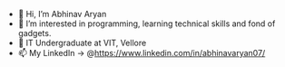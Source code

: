 - 👋 Hi, I’m Abhinav Aryan
- 👀 I’m interested in programming, learning technical skills and fond of gadgets.
- 🌱 IT Undergraduate at VIT, Vellore
- 📫 My LinkedIn -> @https://www.linkedin.com/in/abhinavaryan07/
<!---
07abhi9av/07abhi9av is a ✨ special ✨ repository because its `README.md` (this file) appears on your GitHub profile.
You can click the Preview link to take a look at your changes.
--->
